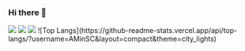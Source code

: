 ### Hi there 👋

<!--
**AMinSC/AMinSC** is a ✨ _special_ ✨ repository because its `README.md` (this file) appears on your GitHub profile.

Here are some ideas to get you started:

- 🔭 I’m currently working on ...
- 🌱 I’m currently learning ...
- 👯 I’m looking to collaborate on ...
- 🤔 I’m looking for help with ...
- 💬 Ask me about ...
- 📫 How to reach me: ...
- 😄 Pronouns: ...
- ⚡ Fun fact: ...
-->
<img src="https://img.shields.io/badge/Android-3DDC84?style=flat-square&logo=Android&logoColor=white"/>
<img src="https://img.shields.io/badge/42-000000?style=flat&logo=42&logoColor=white"/>
<img src="https://img.shields.io/badge/Scss-green?style=flat&logo=Sass&logoColor=CC6699"/>
![Top Langs](https://github-readme-stats.vercel.app/api/top-langs/?username=AMinSC&layout=compact&theme=city_lights)
